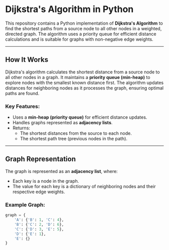 # Dijkstra's Algorithm in Python

This repository contains a Python implementation of **Dijkstra's Algorithm** to find the shortest paths from a source node to all other nodes in a weighted, directed graph. The algorithm uses a priority queue for efficient distance calculations and is suitable for graphs with non-negative edge weights.

---

## How It Works

Dijkstra's algorithm calculates the shortest distance from a source node to all other nodes in a graph. It maintains a **priority queue (min-heap)** to explore nodes with the smallest known distance first. The algorithm updates distances for neighboring nodes as it processes the graph, ensuring optimal paths are found.

### Key Features:
- Uses a **min-heap (priority queue)** for efficient distance updates.
- Handles graphs represented as **adjacency lists**.
- Returns:
  - The shortest distances from the source to each node.
  - The shortest path tree (previous nodes in the path).

---

## Graph Representation

The graph is represented as an **adjacency list**, where:
- Each key is a node in the graph.
- The value for each key is a dictionary of neighboring nodes and their respective edge weights.

### Example Graph:
```python
graph = {
    'A': {'B': 1, 'C': 4},
    'B': {'C': 2, 'D': 6},
    'C': {'D': 3, 'E': 5},
    'D': {'E': 1},
    'E': {}
}
